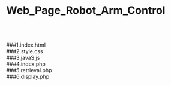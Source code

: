 # Web_Page_Robot_Arm_Control
<br>
<br>

###1.index.html
<br>
###2.style.css
<br>
###3.javaS.js
<br>
###4.index.php
<br>
###5.retrieval.php
<br>
###6.display.php
